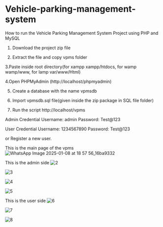 # Vehicle-parking-management-system
How to run the Vehicle Parking Management System Project using PHP and MySQL

1. Download the project zip file

2. Extract the file and copy vpms folder

3.Paste inside root directory(for xampp xampp/htdocs, for wamp wamp/www, for lamp var/www/Html)

4.Open PHPMyAdmin (http://localhost/phpmyadmin)

5. Create a database with the name  vpmsdb

6. Import vpmsdb.sql file(given inside the zip package in SQL file folder)

7. Run the script http://localhost/vpms

Admin Credential
Username: admin
Password: Test@123

User Credential
Username: 1234567890
Password: Test@123

or Register a new user.

This is the main page of the vpms
![WhatsApp Image 2025-01-08 at 18 57 56_16ba9332](https://github.com/user-attachments/assets/3982ae2f-52a2-4813-a5d7-721c2584500a)

This is the admin side
![2](https://github.com/user-attachments/assets/7bcffb6a-0563-4b34-8dcd-289bebc571a7)

![3](https://github.com/user-attachments/assets/b3c23aca-08d3-41fb-a078-e74476e0786a)

![4](https://github.com/user-attachments/assets/205c5b8d-e4b7-47cf-99d5-418cfd3c1358)

![5](https://github.com/user-attachments/assets/caff384d-c6ad-4466-8444-be654ee339f9)

This is the user side
![6](https://github.com/user-attachments/assets/0e924d81-c414-4872-bf06-5964a0980ead)

![7](https://github.com/user-attachments/assets/660a5aa7-9fe8-4bb5-b4fb-5daf01852af7)

![8](https://github.com/user-attachments/assets/545062d6-ad83-4245-a085-e58f80718d03)
